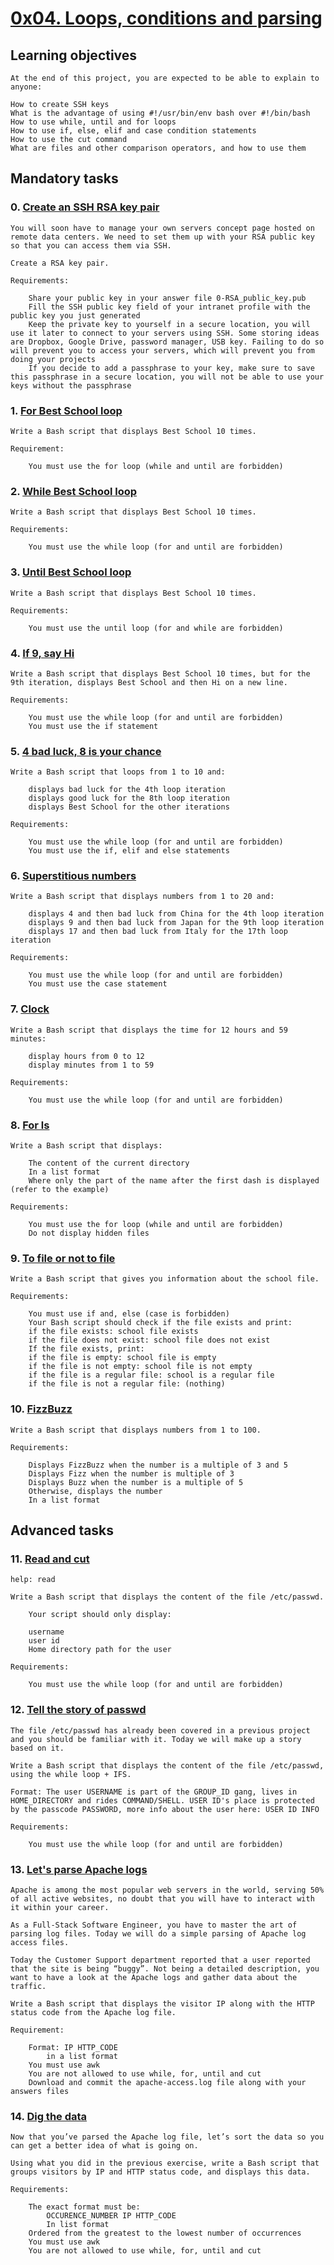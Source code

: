 # [0x04. Loops, conditions and parsing]()

## Learning objectives

	At the end of this project, you are expected to be able to explain to anyone:

	How to create SSH keys
	What is the advantage of using #!/usr/bin/env bash over #!/bin/bash
	How to use while, until and for loops
	How to use if, else, elif and case condition statements
	How to use the cut command
	What are files and other comparison operators, and how to use them

## Mandatory tasks

### 0. [Create an SSH RSA key pair]()

	You will soon have to manage your own servers concept page hosted on remote data centers. We need to set them up with your RSA public key so that you can access them via SSH.

	Create a RSA key pair.

	Requirements:

		Share your public key in your answer file 0-RSA_public_key.pub
		Fill the SSH public key field of your intranet profile with the public key you just generated
		Keep the private key to yourself in a secure location, you will use it later to connect to your servers using SSH. Some storing ideas are Dropbox, Google Drive, password manager, USB key. Failing to do so will prevent you to access your servers, which will prevent you from doing your projects
		If you decide to add a passphrase to your key, make sure to save this passphrase in a secure location, you will not be able to use your keys without the passphrase

### 1. [For Best School loop]()

	Write a Bash script that displays Best School 10 times.

	Requirement:

		You must use the for loop (while and until are forbidden)

### 2. [While Best School loop]()

	Write a Bash script that displays Best School 10 times.

	Requirements:

		You must use the while loop (for and until are forbidden)
	
### 3. [Until Best School loop]()

	Write a Bash script that displays Best School 10 times.

	Requirements:

		You must use the until loop (for and while are forbidden)

### 4. [If 9, say Hi]()

	Write a Bash script that displays Best School 10 times, but for the 9th iteration, displays Best School and then Hi on a new line.

	Requirements:

		You must use the while loop (for and until are forbidden)
		You must use the if statement

### 5. [4 bad luck, 8 is your chance]()

	Write a Bash script that loops from 1 to 10 and:

		displays bad luck for the 4th loop iteration
		displays good luck for the 8th loop iteration
		displays Best School for the other iterations

	Requirements:

		You must use the while loop (for and until are forbidden)
		You must use the if, elif and else statements

### 6. [Superstitious numbers]()

	Write a Bash script that displays numbers from 1 to 20 and:

		displays 4 and then bad luck from China for the 4th loop iteration
		displays 9 and then bad luck from Japan for the 9th loop iteration
		displays 17 and then bad luck from Italy for the 17th loop iteration

	Requirements:

		You must use the while loop (for and until are forbidden)
		You must use the case statement

### 7. [Clock]()

	Write a Bash script that displays the time for 12 hours and 59 minutes:

		display hours from 0 to 12
		display minutes from 1 to 59

	Requirements:

		You must use the while loop (for and until are forbidden)

### 8. [For ls]()

	Write a Bash script that displays:

		The content of the current directory
		In a list format
		Where only the part of the name after the first dash is displayed (refer to the example)

	Requirements:

		You must use the for loop (while and until are forbidden)
		Do not display hidden files

### 9. [To file or not to file]()

	Write a Bash script that gives you information about the school file.

	Requirements:

		You must use if and, else (case is forbidden)
		Your Bash script should check if the file exists and print:
		if the file exists: school file exists
		if the file does not exist: school file does not exist
		If the file exists, print:
		if the file is empty: school file is empty
		if the file is not empty: school file is not empty
		if the file is a regular file: school is a regular file
		if the file is not a regular file: (nothing)

### 10. [FizzBuzz]()

	Write a Bash script that displays numbers from 1 to 100.

	Requirements:

		Displays FizzBuzz when the number is a multiple of 3 and 5
		Displays Fizz when the number is multiple of 3
		Displays Buzz when the number is a multiple of 5
		Otherwise, displays the number
		In a list format

## Advanced tasks

### 11. [Read and cut]()

	help: read

	Write a Bash script that displays the content of the file /etc/passwd.

		Your script should only display:

		username
		user id
		Home directory path for the user

	Requirements:

		You must use the while loop (for and until are forbidden)

### 12. [Tell the story of passwd]()

	The file /etc/passwd has already been covered in a previous project and you should be familiar with it. Today we will make up a story based on it.

	Write a Bash script that displays the content of the file /etc/passwd, using the while loop + IFS.

	Format: The user USERNAME is part of the GROUP_ID gang, lives in HOME_DIRECTORY and rides COMMAND/SHELL. USER ID's place is protected by the passcode PASSWORD, more info about the user here: USER ID INFO

	Requirements:

		You must use the while loop (for and until are forbidden)

### 13. [Let's parse Apache logs]()

	Apache is among the most popular web servers in the world, serving 50% of all active websites, no doubt that you will have to interact with it within your career.

	As a Full-Stack Software Engineer, you have to master the art of parsing log files. Today we will do a simple parsing of Apache log access files.

	Today the Customer Support department reported that a user reported that the site is being “buggy”. Not being a detailed description, you want to have a look at the Apache logs and gather data about the traffic.

	Write a Bash script that displays the visitor IP along with the HTTP status code from the Apache log file.

	Requirement:

		Format: IP HTTP_CODE
			in a list format
		You must use awk
		You are not allowed to use while, for, until and cut
		Download and commit the apache-access.log file along with your answers files

### 14. [Dig the data]()

	Now that you’ve parsed the Apache log file, let’s sort the data so you can get a better idea of what is going on.

	Using what you did in the previous exercise, write a Bash script that groups visitors by IP and HTTP status code, and displays this data.

	Requirements:

		The exact format must be:
			OCCURENCE_NUMBER IP HTTP_CODE
			In list format
		Ordered from the greatest to the lowest number of occurrences
		You must use awk
		You are not allowed to use while, for, until and cut
